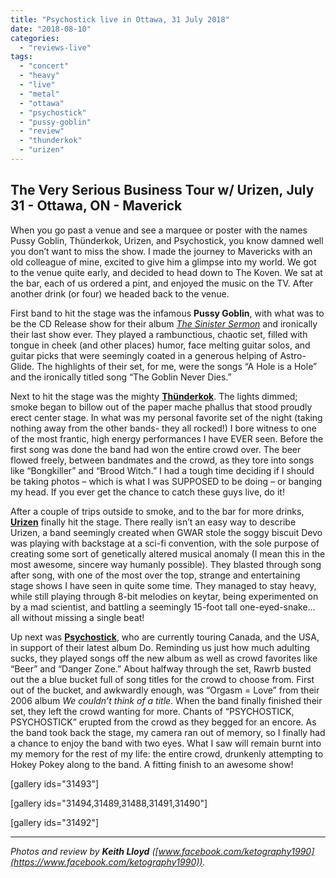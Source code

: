 ```yaml
---
title: "Psychostick live in Ottawa, 31 July 2018"
date: "2018-08-10"
categories: 
  - "reviews-live"
tags: 
  - "concert"
  - "heavy"
  - "live"
  - "metal"
  - "ottawa"
  - "psychostick"
  - "pussy-goblin"
  - "review"
  - "thunderkok"
  - "urizen"
---
```


## The Very Serious Business Tour w/ Urizen, July 31 - Ottawa, ON - Maverick

When you go past a venue and see a marquee or poster with the names Pussy Goblin, Thünderkok, Urizen, and Psychostick, you know damned well you don’t want to miss the show. I made the journey to Mavericks with an old colleague of mine, excited to give him a glimpse into my world. We got to the venue quite early, and decided to head down to The Koven. We sat at the bar, each of us ordered a pint, and enjoyed the music on the TV. After another drink (or four) we headed back to the venue.

First band to hit the stage was the infamous **Pussy Goblin**, with what was to be the CD Release show for their album [_The Sinister Sermon_](https://pussygoblin.bandcamp.com/album/the-sinister-sermon) and ironically their last show ever. They played a rambunctious, chaotic set, filled with tongue in cheek (and other places) humor, face melting guitar solos, and guitar picks that were seemingly coated in a generous helping of Astro-Glide. The highlights of their set, for me, were the songs “A Hole is a Hole” and the ironically titled song “The Goblin Never Dies.”

Next to hit the stage was the mighty **[Thünderkok](https://thunderkok.bandcamp.com/album/kokaine-2)**. The lights dimmed; smoke began to billow out of the paper mache phallus that stood proudly erect center stage. In what was my personal favorite set of the night (taking nothing away from the other bands- they all rocked!) I bore witness to one of the most frantic, high energy performances I have EVER seen. Before the first song was done the band had won the entire crowd over. The beer flowed freely, between bandmates and the crowd, as they tore into songs like “Bongkiller” and “Brood Witch.” I had a tough time deciding if I should be taking photos – which is what I was SUPPOSED to be doing – or banging my head. If you ever get the chance to catch these guys live, do it!

After a couple of trips outside to smoke, and to the bar for more drinks, [**Urizen**](https://urizen.bandcamp.com/) finally hit the stage. There really isn’t an easy way to describe Urizen, a band seemingly created when GWAR stole the soggy biscuit Devo was playing with backstage at a sci-fi convention, with the sole purpose of creating some sort of genetically altered musical anomaly (I mean this in the most awesome, sincere way humanly possible). They blasted through song after song, with one of the most over the top, strange and entertaining stage shows I have seen in quite some time. They managed to stay heavy, while still playing through 8-bit melodies on keytar, being experimented on by a mad scientist, and battling a seemingly 15-foot tall one-eyed-snake… all without missing a single beat!

Up next was [**Psychostick**](https://psychostick.bandcamp.com/), who are currently touring Canada, and the USA, in support of their latest album Do. Reminding us just how much adulting sucks, they played songs off the new album as well as crowd favorites like “Beer” and “Danger Zone.” About halfway through the set, Rawrb busted out the a blue bucket full of song titles for the crowd to choose from. First out of the bucket, and awkwardly enough, was “Orgasm = Love” from their 2006 album _We couldn’t think of a title_. When the band finally finished their set, they left the crowd wanting for more. Chants of “PSYCHOSTICK, PSYCHOSTICK” erupted from the crowd as they begged for an encore. As the band took back the stage, my camera ran out of memory, so I finally had a chance to enjoy the band with two eyes. What I saw will remain burnt into my memory for the rest of my life: the entire crowd, drunkenly attempting to Hokey Pokey along to the band. A fitting finish to an awesome show!

\[gallery ids="31493"\]

\[gallery ids="31494,31489,31488,31491,31490"\]

\[gallery ids="31492"\]

* * *

_Photos and review by **Keith Lloyd** ([www.facebook.com/ketography1990](https://www.facebook.com/ketography1990))._
